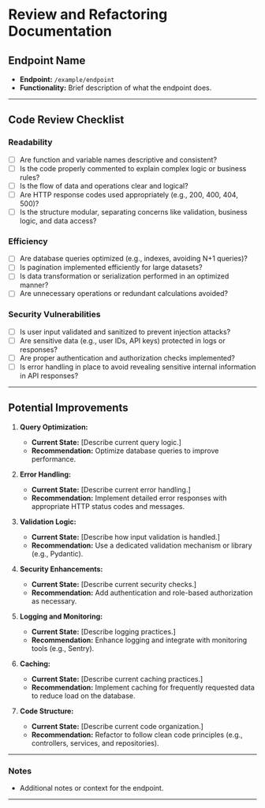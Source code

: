 # **Review and Refactoring Documentation**

## **Endpoint Name**
- **Endpoint:** `/example/endpoint`
- **Functionality:** Brief description of what the endpoint does.

---

## **Code Review Checklist**

### **Readability**
- [ ] Are function and variable names descriptive and consistent?
- [ ] Is the code properly commented to explain complex logic or business rules?
- [ ] Is the flow of data and operations clear and logical?
- [ ] Are HTTP response codes used appropriately (e.g., 200, 400, 404, 500)?
- [ ] Is the structure modular, separating concerns like validation, business logic, and data access?

### **Efficiency**
- [ ] Are database queries optimized (e.g., indexes, avoiding N+1 queries)?
- [ ] Is pagination implemented efficiently for large datasets?
- [ ] Is data transformation or serialization performed in an optimized manner?
- [ ] Are unnecessary operations or redundant calculations avoided?

### **Security Vulnerabilities**
- [ ] Is user input validated and sanitized to prevent injection attacks?
- [ ] Are sensitive data (e.g., user IDs, API keys) protected in logs or responses?
- [ ] Are proper authentication and authorization checks implemented?
- [ ] Is error handling in place to avoid revealing sensitive internal information in API responses?

---

## **Potential Improvements**

1. **Query Optimization:**
   - **Current State:** [Describe current query logic.]
   - **Recommendation:** Optimize database queries to improve performance.

2. **Error Handling:**
   - **Current State:** [Describe current error handling.]
   - **Recommendation:** Implement detailed error responses with appropriate HTTP status codes and messages.

3. **Validation Logic:**
   - **Current State:** [Describe how input validation is handled.]
   - **Recommendation:** Use a dedicated validation mechanism or library (e.g., Pydantic).

4. **Security Enhancements:**
   - **Current State:** [Describe current security checks.]
   - **Recommendation:** Add authentication and role-based authorization as necessary.

5. **Logging and Monitoring:**
   - **Current State:** [Describe logging practices.]
   - **Recommendation:** Enhance logging and integrate with monitoring tools (e.g., Sentry).

6. **Caching:**
   - **Current State:** [Describe current caching practices.]
   - **Recommendation:** Implement caching for frequently requested data to reduce load on the database.

7. **Code Structure:**
   - **Current State:** [Describe current code organization.]
   - **Recommendation:** Refactor to follow clean code principles (e.g., controllers, services, and repositories).

---

### **Notes**
- Additional notes or context for the endpoint.

---
